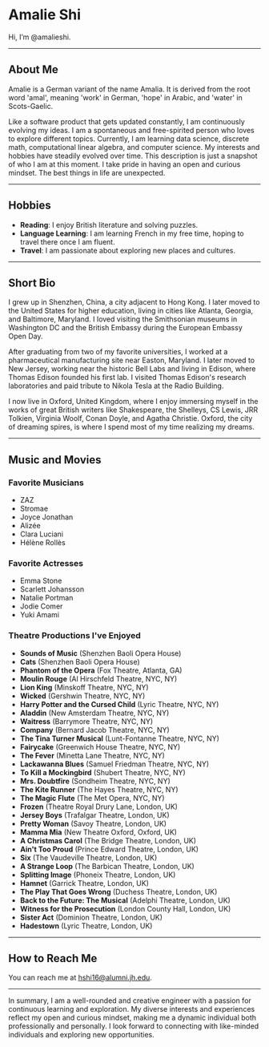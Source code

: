 # Amalie Shi

Hi, I’m @amalieshi. 

---

## About Me

Amalie is a German variant of the name Amalia. It is derived from the root word 'amal', meaning 'work' in German, 'hope' in Arabic, and 'water' in Scots-Gaelic.

Like a software product that gets updated constantly, I am continuously evolving my ideas. I am a spontaneous and free-spirited person who loves to explore different topics. Currently, I am learning data science, discrete math, computational linear algebra, and computer science. My interests and hobbies have steadily evolved over time. This description is just a snapshot of who I am at this moment. I take pride in having an open and curious mindset. The best things in life are unexpected.

---

## Hobbies

- **Reading**: I enjoy British literature and solving puzzles.
- **Language Learning**: I am learning French in my free time, hoping to travel there once I am fluent.
- **Travel**: I am passionate about exploring new places and cultures.

---

## Short Bio

I grew up in Shenzhen, China, a city adjacent to Hong Kong. I later moved to the United States for higher education, living in cities like Atlanta, Georgia, and Baltimore, Maryland. I loved visiting the Smithsonian museums in Washington DC and the British Embassy during the European Embassy Open Day.

After graduating from two of my favorite universities, I worked at a pharmaceutical manufacturing site near Easton, Maryland. I later moved to New Jersey, working near the historic Bell Labs and living in Edison, where Thomas Edison founded his first lab. I visited Thomas Edison's research laboratories and paid tribute to Nikola Tesla at the Radio Building.

I now live in Oxford, United Kingdom, where I enjoy immersing myself in the works of great British writers like Shakespeare, the Shelleys, CS Lewis, JRR Tolkien, Virginia Woolf, Conan Doyle, and Agatha Christie. Oxford, the city of dreaming spires, is where I spend most of my time realizing my dreams.

---

## Music and Movies

### Favorite Musicians
- ZAZ
- Stromae
- Joyce Jonathan
- Alizée
- Clara Luciani
- Hélène Rollès

### Favorite Actresses
- Emma Stone
- Scarlett Johansson
- Natalie Portman
- Jodie Comer
- Yuki Amami

### Theatre Productions I've Enjoyed
- **Sounds of Music** (Shenzhen Baoli Opera House)
- **Cats** (Shenzhen Baoli Opera House)
- **Phantom of the Opera** (Fox Theatre, Atlanta, GA)
- **Moulin Rouge** (Al Hirschfeld Theatre, NYC, NY)
- **Lion King** (Minskoff Theatre, NYC, NY)
- **Wicked** (Gershwin Theatre, NYC, NY)
- **Harry Potter and the Cursed Child** (Lyric Theatre, NYC, NY)
- **Aladdin** (New Amsterdam Theatre, NYC, NY)
- **Waitress** (Barrymore Theatre, NYC, NY)
- **Company** (Bernard Jacob Theatre, NYC, NY)
- **The Tina Turner Musical** (Lunt-Fontanne Theatre, NYC, NY)
- **Fairycake** (Greenwich House Theatre, NYC, NY)
- **The Fever** (Minetta Lane Theatre, NYC, NY)
- **Lackawanna Blues** (Samuel Friedman Theatre, NYC, NY)
- **To Kill a Mockingbird** (Shubert Theatre, NYC, NY)
- **Mrs. Doubtfire** (Sondheim Theatre, NYC, NY)
- **The Kite Runner** (The Hayes Theatre, NYC, NY)
- **The Magic Flute** (The Met Opera, NYC, NY)
- **Frozen** (Theatre Royal Drury Lane, London, UK)
- **Jersey Boys** (Trafalgar Theatre, London, UK)
- **Pretty Woman** (Savoy Theatre, London, UK)
- **Mamma Mia** (New Theatre Oxford, Oxford, UK)
- **A Christmas Carol** (The Bridge Theatre, London, UK)
- **Ain't Too Proud** (Prince Edward Theatre, London, UK)
- **Six** (The Vaudeville Theatre, London, UK)
- **A Strange Loop** (The Barbican Theatre, London, UK)
- **Splitting Image** (Phoneix Theatre, London, UK)
- **Hamnet** (Garrick Theatre, London, UK)
- **The Play That Goes Wrong** (Duchess Theatre, London, UK)
- **Back to the Future: The Musical** (Adelphi Theatre, London, UK)
- **Witness for the Prosecution** (London County Hall, London, UK)
- **Sister Act** (Dominion Theatre, London, UK)
- **Hadestown** (Lyric Theatre, London, UK)

---

## How to Reach Me

You can reach me at [hshi16@alumni.jh.edu](mailto:hshi16@alumni.jh.edu).

---

In summary, I am a well-rounded and creative engineer with a passion for continuous learning and exploration. My diverse interests and experiences reflect my open and curious mindset, making me a dynamic individual both professionally and personally. I look forward to connecting with like-minded individuals and exploring new opportunities.

